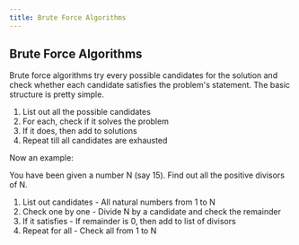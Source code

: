 ```yaml
---
title: Brute Force Algorithms
---
```

## Brute Force Algorithms

Brute force algorithms try every possible candidates for the solution and check whether each candidate satisfies the problem's statement.
The basic structure is pretty simple.

1. List out all the possible candidates
2. For each, check if it solves the problem
3. If it does, then add to solutions
4. Repeat till all candidates are exhausted

Now an example:

You have been given a number N (say 15). Find out all the positive divisors of N.

1. List out candidates     -  All natural numbers from 1 to N
2. Check one by one        -  Divide N by a candidate and check the remainder
3. If it satisfies         -  If remainder is 0, then add to list of divisors
4. Repeat for all          -  Check all from 1 to N


